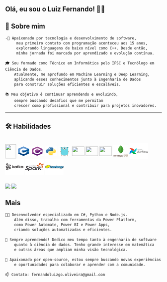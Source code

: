 ## Olá, eu sou o Luiz Fernando! 👋🏻

## 🚀 Sobre mim

```
-🚀 Apaixonado por tecnologia e desenvolvimento de software,
     meu primeiro contato com programação aconteceu aos 15 anos,
     explorando linguagens de baixo nível como C++. Desde então,
     minha jornada foi marcada por aprendizado e evolução contínua.

🎓 Sou formado como Técnico em Informática pelo IFSC e Tecnólogo em Ciência de Dados.
    Atualmente, me aprofundo em Machine Learning e Deep Learning,
    aplicando esses conhecimentos junto à Engenharia de Dados
    para construir soluções eficientes e escaláveis.

📚 Meu objetivo é continuar aprendendo e evoluindo,
    sempre buscando desafios que me permitam
    crescer como profissional e contribuir para projetos inovadores.
```

---

## 🛠 Habilidades
<div align="center">
  <a href="https://github.com/FernandoLuiz-web">
</div>
<div style="display: inline-block"><br>
  <img align="center" height="45" width="35" src="https://cdn.jsdelivr.net/gh/devicons/devicon/icons/bash/bash-original.svg"/>
  <img align="center" height="30" width="40" src="https://github.com/devicons/devicon/blob/master/icons/cplusplus/cplusplus-original.svg">
  <img align="center" height="30" width="40" src="https://raw.githubusercontent.com/devicons/devicon/master/icons/csharp/csharp-original.svg">
  <img align="center" height="30" width="40" src="https://raw.githubusercontent.com/devicons/devicon/master/icons/python/python-original.svg">
  <img align="center" height="30" width="40" src="https://github.com/devicons/devicon/blob/master/icons/go/go-original.svg">
  <img align="center" height="30" width="40" src="https://cdn.jsdelivr.net/gh/devicons/devicon/icons/javascript/javascript-original.svg"/>
  <img align="center" height="30" width="40" src="https://cdn.jsdelivr.net/gh/devicons/devicon/icons/typescript/typescript-original.svg"/>
  <img align="center" height="30" width="40" src="https://cdn.jsdelivr.net/gh/devicons/devicon/icons/nodejs/nodejs-original.svg"/>
  <img align="center" height="40" width="50" src="https://github.com/devicons/devicon/blob/master/icons/mongodb/mongodb-original-wordmark.svg">
  <img align="center" height="50" width="60" src="https://github.com/devicons/devicon/blob/master/icons/apacheairflow/apacheairflow-original-wordmark.svg">
  <img align="center" height="50" width="60" src="https://github.com/devicons/devicon/blob/master/icons/apachekafka/apachekafka-original-wordmark.svg">
  <img align="center" height="50" width="60" src="https://github.com/devicons/devicon/blob/master/icons/apachespark/apachespark-original-wordmark.svg">
  <img align="center" height="50" width="60" src="https://github.com/devicons/devicon/blob/master/icons/hadoop/hadoop-original-wordmark.svg">
</div>
  
  ##
 
<div> 
  <a href = "mailto:luizfernandogo.oliveira@gmail.com"><img src="https://img.shields.io/badge/-Gmail-%23333?style=for-the-badge&logo=gmail&logoColor=white" target="_blank"></a>
  <a href="https://www.linkedin.com/in/luiz-fernando-9663311a4" target="_blank"><img src="https://img.shields.io/badge/-LinkedIn-%230077B5?style=for-the-badge&logo=linkedin&logoColor=white" target="_blank"></a> 
</div>

## Mais
```text
👨‍💻 Desenvolvedor especializado em C#, Python e Node.js.
    Além disso, trabalho com ferramentas da Power Platform,
    como Power Automate, Power BI e Power Apps,
    criando soluções automatizadas e eficientes.

🧠 Sempre aprendendo! Dedico meu tempo tanto à engenharia de software
    quanto à ciência de dados. Tenho grande interesse em matemática
    e outras áreas que ampliam minha visão tecnológica.

🤝 Apaixonado por open-source, estou sempre buscando novas experiências
    e oportunidades para colaborar e aprender com a comunidade.

📫 Contato: fernandoluizgo.oliveira@gmail.com
```
